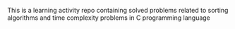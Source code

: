 This is a learning activity repo containing solved problems related to sorting algorithms and time complexity problems in C programming language
